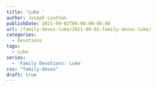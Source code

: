 ```yaml
---
title: 'Luke '
author: Joseph Louthan
publishDate: 2021-09-02T06:00:00-06:00
url: /family-devos-luke/2021-09-02-family-devos-luke/
categories:
  - Devotions
tags:
  - Luke
series:
  - 'Family Devotions: Luke'
css: "family-devos"
draft: true
---
```

